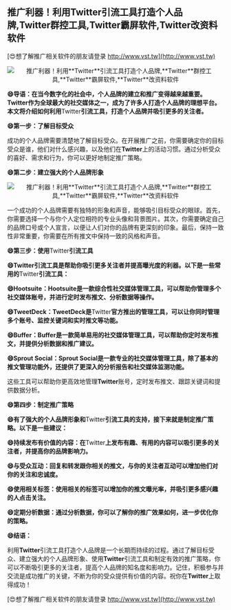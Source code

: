 ## **推广利器！利用**Twitter**引流工具打造个人品牌,**Twitter**群控工具,**Twitter**霸屏软件,**Twitter**改资料软件**

[😍想了解推广相关软件的朋友请登录 http://www.vst.tw](http://www.vst.tw)

 <center><img src="https://vst.tw/MP4/tuiguang/png/2.png" alt="推广利器！利用**Twitter**引流工具打造个人品牌,**Twitter**群控工具,**Twitter**霸屏软件,**Twitter**改资料软件"></center>

**😄导语：在当今数字化的社会中，个人品牌的建立和推广变得越来越重要。**Twitter**作为全球最大的社交媒体之一，成为了许多人打造个人品牌的理想平台。本文将介绍如何利用**Twitter**引流工具，打造个人品牌并吸引更多的关注者。**

**😄第一步：了解目标受众**

成功的个人品牌需要清楚地了解目标受众。在开展推广之前，你需要确定你的目标受众是谁，他们对什么感兴趣，以及他们在**Twitter**上的活动习惯。通过分析受众的喜好、需求和行为，你可以更好地制定推广策略。

**😄第二步：建立强大的个人品牌形象**

 <center><img src="https://vst.tw/MP4/tuiguang/png/4.png" alt="推广利器！利用**Twitter**引流工具打造个人品牌,**Twitter**群控工具,**Twitter**霸屏软件,**Twitter**改资料软件"></center>

一个成功的个人品牌需要有独特的形象和声音，能够吸引目标受众的眼球。首先，你需要选择一个与你个人定位相符的专业头像和背景图片。其次，你需要确定自己的品牌口号或个人宣言，以便让人们对你的品牌有更深刻的印象。最后，保持一致性非常重要，你需要在所有推文中保持一致的风格和声音。

**😄第三步：使用**Twitter**引流工具**

**😄**Twitter**引流工具是帮助你吸引更多关注者并提高曝光度的利器。以下是一些常用的**Twitter**引流工具：**

**😄Hootsuite：Hootsuite是一款综合性社交媒体管理工具，可以帮助你管理多个社交媒体账号，并进行定时发布推文、分析数据等操作。**

**😄TweetDeck：TweetDeck是**Twitter**官方推出的管理工具，可以让你同时管理多个账号、监控关键词和实时推文等功能。**

**😄Buffer：Buffer是一款简单易用的社交媒体管理工具，可以帮助你定时发布推文，并提供分析数据和推广建议。**

**😄Sprout Social：Sprout Social是一款专业的社交媒体管理工具，除了基本的推文管理功能外，还提供了更深入的分析报告和社交媒体监测功能。**

这些工具可以帮助你更高效地管理**Twitter**账号，定时发布推文、跟踪关键词和提供数据分析。

**😄第四步：制定推广策略**

**😄有了强大的个人品牌形象和**Twitter**引流工具的支持，接下来就是制定推广策略。以下是一些建议：**

**😄持续发布有价值的内容：在**Twitter**上发布有趣、有用的内容可以吸引更多的关注者，并提高你的品牌影响力。**

**😄与受众互动：回复和转发跟你相关的推文，与你的关注者互动可以增加他们对你的关注和忠诚度。**

**😄使用相关标签：使用相关的标签可以增加你的推文曝光率，并吸引更多感兴趣的人点击关注。**

**😄定期分析数据：通过分析数据，你可以了解你的推广效果如何，进一步优化你的策略。**

**😄结语：**

利用**Twitter**引流工具打造个人品牌是一个长期而持续的过程。通过了解目标受众、建立强大的个人品牌形象、使用**Twitter**引流工具和制定有效的推广策略，你可以不断吸引更多的关注者，提高个人品牌的知名度和影响力。记住，积极参与并交流是成功推广的关键，不断为你的受众提供有价值的内容。祝你在**Twitter**上取得成功！

[😍想了解推广相关软件的朋友请登录 http://www.vst.tw](http://www.vst.tw)




